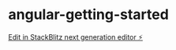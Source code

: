 # angular-getting-started

[Edit in StackBlitz next generation editor ⚡️](https://stackblitz.com/~/github.com/jmhoracexu/angular-getting-started)